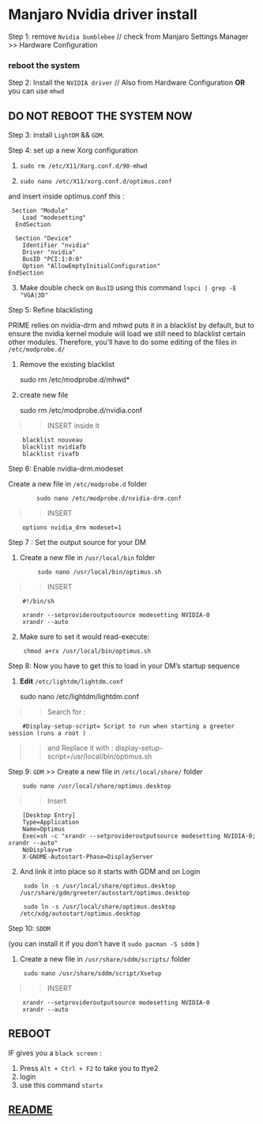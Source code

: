 # Manjaro Nvidia driver install 

 Step 1: remove `Nvidia bumblebee` // check from Manjaro Settings   		 Manager  >> Hardware Configuration

### reboot the system 

 Step 2: Install the `NVIDIA driver` // Also from  Hardware Configuration **OR** you can use `mhwd` 
 
## DO NOT REBOOT THE SYSTEM NOW 

Step 3: install `LightDM` && `GDM`. 


Step 4: set up a new Xorg configuration
		
   1. `sudo rm /etc/X11/Xorg.conf.d/90-mhwd`
		
   2.  `sudo nano /etc/X11/xorg.conf.d/optimus.conf`
   
   and insert inside optimus.conf this :
   
	   
  	 Section "Module"
    	Load "modesetting"
	  EndSection

	  Section "Device"
	    Identifier "nvidia"
	    Driver "nvidia"
   		BusID "PCI:1:0:0"
   	 	Option "AllowEmptyInitialConfiguration"
  	EndSection
	   
		
  3. Make double check on `BusID` using this command `lspci | grep -E "VGA|3D"`
  	 
Step 5: Refine blacklisting

PRIME relies on nvidia-drm and mhwd puts it in a blacklist by default,
but to ensure the nvidia kernel module will load we still need to blacklist certain other modules.
Therefore, you’ll have to do some editing of the files in `/etc/modprobe.d/`

   1. Remove the existing blacklist
     
   	  	sudo rm /etc/modprobe.d/mhwd*
   		
   2. create new file 
   
   		 sudo rm /etc/modprobe.d/nvidia.conf	
   		 
>> INSERT inside it 

   		blacklist nouveau
		blacklist nvidiafb
		blacklist rivafb

Step 6: Enable nvidia-drm.modeset

 Create a new file in `/etc/modprobe.d` folder
    
    		sudo nano /etc/modprobe.d/nvidia-drm.conf    		
>> INSERT 
 		
 		options nvidia_drm modeset=1

Step 7 : Set the output source for your DM

1. Create a new file in `/usr/local/bin` folder
    		
    		sudo nano /usr/local/bin/optimus.sh
    		
>> INSERT 

		#!/bin/sh

		xrandr --setprovideroutputsource modesetting NVIDIA-0
		xrandr --auto
	
2. Make sure to set it would read-execute:
	
		chmod a+rx /usr/local/bin/optimus.sh

Step 8: Now you have to get this to load in your DM’s startup sequence

1. **Edit**  `/etc/lightdm/lightdm.conf` 

	sudo nano /etc/lightdm/lightdm.conf 
>> Search  for :

		#Display-setup-script= Script to run when starting a greeter 	session (runs a root )
		
>> and Replace it with : 
		display-setup-script=/usr/local/bin/optimus.sh

Step 9: `GDM` >>  Create a new file in `/etc/local/share/` folder 

		sudo nano /usr/local/share/optimus.desktop
>> Insert 

		[Desktop Entry]
		Type=Application
		Name=Optimus
		Exec=sh -c "xrandr --setprovideroutputsource modesetting NVIDIA-0; xrandr --auto"
		NoDisplay=true
		X-GNOME-Autostart-Phase=DisplayServer

2. And link it into place so it starts with GDM and on Login

		sudo ln -s /usr/local/share/optimus.desktop /usr/share/gdm/greeter/autostart/optimus.desktop

		sudo ln -s /usr/local/share/optimus.desktop /etc/xdg/autostart/optimus.desktop

Step 10: `SDDM` 

(you can install it if you don't have it  `sudo pacman -S sddm` )

1. Create a new file in `/usr/share/sddm/scripts/` folder 
	
		sudo nano /usr/share/sddm/script/Xsetup
		
>> INSERT 

		xrandr --setprovideroutputsource modesetting NVIDIA-0
		xrandr --auto



## REBOOT 

IF gives you a `black screen`  :

1. Press `Alt + Ctrl + F2` to take you to ttye2 
2. login 
3. use this command `startx`

 ## [README](README.md)
